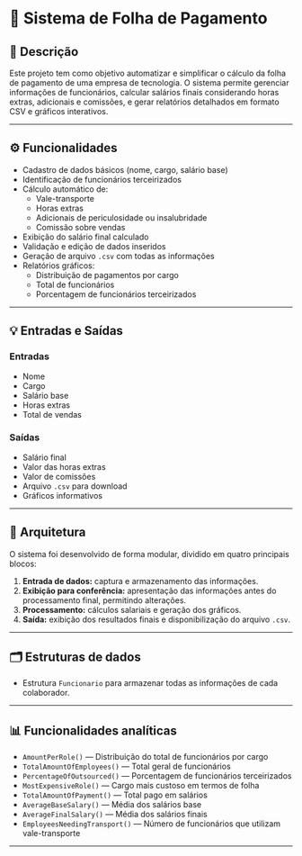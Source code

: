 # 💼 Sistema de Folha de Pagamento

## 📄 Descrição

Este projeto tem como objetivo automatizar e simplificar o cálculo da folha de pagamento de uma empresa de tecnologia. O sistema permite gerenciar informações de funcionários, calcular salários finais considerando horas extras, adicionais e comissões, e gerar relatórios detalhados em formato CSV e gráficos interativos.

---

## ⚙️ Funcionalidades

- Cadastro de dados básicos (nome, cargo, salário base)
- Identificação de funcionários terceirizados
- Cálculo automático de:
  - Vale-transporte
  - Horas extras
  - Adicionais de periculosidade ou insalubridade
  - Comissão sobre vendas
- Exibição do salário final calculado
- Validação e edição de dados inseridos
- Geração de arquivo `.csv` com todas as informações
- Relatórios gráficos:
  - Distribuição de pagamentos por cargo
  - Total de funcionários
  - Porcentagem de funcionários terceirizados

---

## 💡 Entradas e Saídas

### Entradas

- Nome
- Cargo
- Salário base
- Horas extras
- Total de vendas

### Saídas

- Salário final
- Valor das horas extras
- Valor de comissões
- Arquivo `.csv` para download
- Gráficos informativos

---

## 🧩 Arquitetura

O sistema foi desenvolvido de forma modular, dividido em quatro principais blocos:

1. **Entrada de dados:** captura e armazenamento das informações.
2. **Exibição para conferência:** apresentação das informações antes do processamento final, permitindo alterações.
3. **Processamento:** cálculos salariais e geração dos gráficos.
4. **Saída:** exibição dos resultados finais e disponibilização do arquivo `.csv`.

---

## 🗂️ Estruturas de dados

- Estrutura `Funcionario` para armazenar todas as informações de cada colaborador.

---

## 📊 Funcionalidades analíticas

- `AmountPerRole()` — Distribuição do total de funcionários por cargo
- `TotalAmountOfEmployees()` — Total geral de funcionários
- `PercentageOfOutsourced()` — Porcentagem de funcionários terceirizados
- `MostExpensiveRole()` — Cargo mais custoso em termos de folha
- `TotalAmountOfPayment()` — Total pago em salários
- `AverageBaseSalary()` — Média dos salários base
- `AverageFinalSalary()` — Média dos salários finais
- `EmployeesNeedingTransport()` — Número de funcionários que utilizam vale-transporte

---


